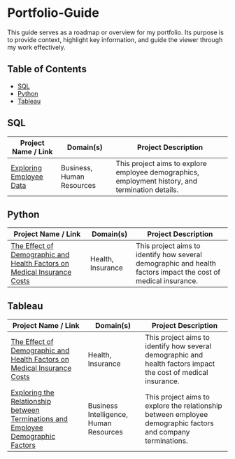 # Portfolio-Guide

This guide serves as a roadmap or overview for my portfolio. Its purpose is to provide context, highlight key information, and guide the viewer through my work effectively.

## Table of Contents
- [SQL](https://github.com/DeborahAkpoguma/Portfolio-Guide/main/README.md#sql)
- [Python](https://github.com/DeborahAkpoguma/Portfolio-Guide/main/README.md#python)
- [Tableau](https://github.com/DeborahAkpoguma/Portfolio-Guide/main/README.md#tableau)

## SQL
| Project Name / Link  | Domain(s) | Project Description|
| ------------- | ------------- | ------------- |
| [Exploring Employee Data](https://github.com/DeborahAkpoguma/Portfolio/blob/main/SQL/Project%204/README.md) | Business, Human Resources | This project aims to explore employee demographics, employment history, and termination details.| 

## Python
| Project Name / Link  | Domain(s) | Project Description|
| ------------- | ------------- | ------------- |
| [The Effect of Demographic and Health Factors on Medical Insurance Costs](https://github.com/DeborahAkpoguma/Portfolio/blob/main/Python/Project%201%20-%20Medical%20Insurance%20Costs/The%20Effect%20of%20Factors%20on%20Medical%20Insurance%20Costs.ipynb) | Health, Insurance | This project aims to identify how several demographic and health factors impact the cost of medical insurance.|

## Tableau 
| Project Name / Link  | Domain(s) | Project Description|
| ------------- | ------------- | ------------- |
| [The Effect of Demographic and Health Factors on Medical Insurance Costs](https://public.tableau.com/app/profile/deborah.akpoguma/viz/MedicalCosts_16855893788920/MedicalCosts) | Health, Insurance | This project aims to identify how several demographic and health factors impact the cost of medical insurance.|
| [Exploring the Relationship between Terminations and Employee Demographic Factors](https://public.tableau.com/app/profile/deborah.akpoguma/viz/ExploringtheRelationshipbetweenTerminationsandEmployeeDemographicFactors/Dashboard?publish=yes)| Business Intelligence, Human Resources| This project aims to explore the relationship between employee demographic factors and company terminations.| 

